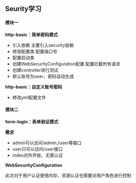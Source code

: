 ## Seurity学习
#### 模块一
**http-basic：简单密码模式**
* 引入依赖 主要引入security依赖
* 修改配置类 配置端口号
* 配置启动类
* 创建WebSecurityConfiguration配置 配置拦截所有请求
* 创建controller进行测试 
* 默认账号为user，密码自动生成

**http-basic：自定义账号密码**
* 修改yml配置文件

#### 模块二
**form-login：表单验证模式**

**需求**
* admin可以访问/admin,/user等接口
* user只可以访问/user接口
* index对外开放，无需认证

**WebSecurityConfiguration**

此次对于用户认证使用内存，资源认证也需要对用户角色进行控制


